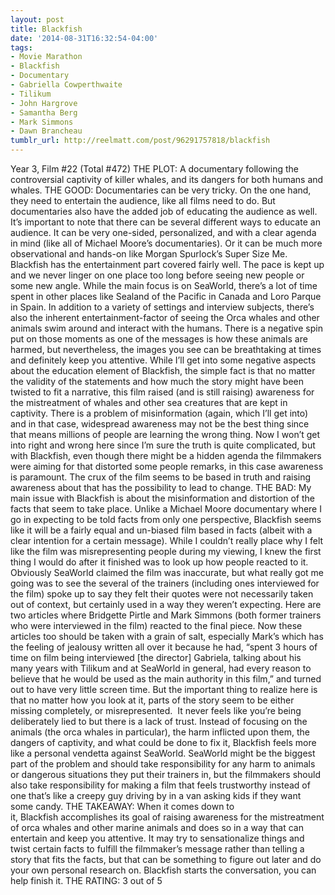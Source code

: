 ```yaml
---
layout: post
title: Blackfish
date: '2014-08-31T16:32:54-04:00'
tags:
- Movie Marathon
- Blackfish
- Documentary
- Gabriella Cowperthwaite
- Tilikum
- John Hargrove
- Samantha Berg
- Mark Simmons
- Dawn Brancheau
tumblr_url: http://reelmatt.com/post/96291757818/blackfish
---
```



Year 3, Film #22 (Total #472)
THE PLOT: A documentary following the controversial captivity of killer whales, and its dangers for both humans and whales.
THE GOOD: Documentaries can be very tricky. On the one hand, they need to entertain the audience, like all films need to do. But documentaries also have the added job of educating the audience as well. It’s important to note that there can be several different ways to educate an audience. It can be very one-sided, personalized, and with a clear agenda in mind (like all of Michael Moore’s documentaries). Or it can be much more observational and hands-on like Morgan Spurlock’s Super Size Me.
Blackfish has the entertainment part covered fairly well. The pace is kept up and we never linger on one place too long before seeing new people or some new angle. While the main focus is on SeaWorld, there’s a lot of time spent in other places like Sealand of the Pacific in Canada and Loro Parque in Spain. In addition to a variety of settings and interview subjects, there’s also the inherent entertainment-factor of seeing the Orca whales and other animals swim around and interact with the humans. There is a negative spin put on those moments as one of the messages is how these animals are harmed, but nevertheless, the images you see can be breathtaking at times and definitely keep you attentive.
While I’ll get into some negative aspects about the education element of Blackfish, the simple fact is that no matter the validity of the statements and how much the story might have been twisted to fit a narrative, this film raised (and is still raising) awareness for the mistreatment of whales and other sea creatures that are kept in captivity. There is a problem of misinformation (again, which I’ll get into) and in that case, widespread awareness may not be the best thing since that means millions of people are learning the wrong thing. Now I won’t get into right and wrong here since I’m sure the truth is quite complicated, but with Blackfish, even though there might be a hidden agenda the filmmakers were aiming for that distorted some people remarks, in this case awareness is paramount. The crux of the film seems to be based in truth and raising awareness about that has the possibility to lead to change.
THE BAD: My main issue with Blackfish is about the misinformation and distortion of the facts that seem to take place. Unlike a Michael Moore documentary where I go in expecting to be told facts from only one perspective, Blackfish seems like it will be a fairly equal and un-biased film based in facts (albeit with a clear intention for a certain message). While I couldn’t really place why I felt like the film was misrepresenting people during my viewing, I knew the first thing I would do after it finished was to look up how people reacted to it.
Obviously SeaWorld claimed the film was inaccurate, but what really got me going was to see the several of the trainers (including ones interviewed for the film) spoke up to say they felt their quotes were not necessarily taken out of context, but certainly used in a way they weren’t expecting. Here are two articles where Bridgette Pirtle and Mark Simmons (both former trainers who were interviewed in the film) reacted to the final piece.
Now these articles too should be taken with a grain of salt, especially Mark’s which has the feeling of jealousy written all over it because he had, “spent 3 hours of time on film being interviewed [the director] Gabriela, talking about his many years with Tilikum and at SeaWorld in general, had every reason to believe that he would be used as the main authority in this film,” and turned out to have very little screen time.
But the important thing to realize here is that no matter how you look at it, parts of the story seem to be either missing completely, or misrepresented.  It never feels like you’re being deliberately lied to but there is a lack of trust. Instead of focusing on the animals (the orca whales in particular), the harm inflicted upon them, the dangers of captivity, and what could be done to fix it, Blackfish feels more like a personal vendetta against SeaWorld. SeaWorld might be the biggest part of the problem and should take responsibility for any harm to animals or dangerous situations they put their trainers in, but the filmmakers should also take responsibility for making a film that feels trustworthy instead of one that’s like a creepy guy driving by in a van asking kids if they want some candy.
THE TAKEAWAY: When it comes down to it, Blackfish accomplishes its goal of raising awareness for the mistreatment of orca whales and other marine animals and does so in a way that can entertain and keep you attentive. It may try to sensationalize things and twist certain facts to fulfill the filmmaker’s message rather than telling a story that fits the facts, but that can be something to figure out later and do your own personal research on. Blackfish starts the conversation, you can help finish it.
THE RATING: 3 out of 5
